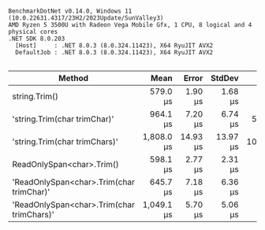 ```

BenchmarkDotNet v0.14.0, Windows 11 (10.0.22631.4317/23H2/2023Update/SunValley3)
AMD Ryzen 5 3500U with Radeon Vega Mobile Gfx, 1 CPU, 8 logical and 4 physical cores
.NET SDK 8.0.203
  [Host]     : .NET 8.0.3 (8.0.324.11423), X64 RyuJIT AVX2
  DefaultJob : .NET 8.0.3 (8.0.324.11423), X64 RyuJIT AVX2


```
| Method                                    | Mean       | Error    | StdDev   | Gen0      | Allocated |
|------------------------------------------ |-----------:|---------:|---------:|----------:|----------:|
| string.Trim()                             |   579.0 μs |  1.90 μs |  1.68 μs |         - |         - |
| &#39;string.Trim(char trimChar)&#39;              |   964.1 μs |  7.20 μs |  6.74 μs |  546.8750 | 1143841 B |
| &#39;string.Trim(char trimChars)&#39;             | 1,808.0 μs | 14.93 μs | 13.97 μs | 1074.2188 | 2250177 B |
| ReadOnlySpan&lt;char&gt;.Trim()                 |   598.1 μs |  2.77 μs |  2.31 μs |         - |         - |
| &#39;ReadOnlySpan&lt;char&gt;.Trim(char trimChar)&#39;  |   645.7 μs |  7.18 μs |  6.36 μs |         - |         - |
| &#39;ReadOnlySpan&lt;char&gt;.Trim(char trimChars)&#39; | 1,049.1 μs |  5.70 μs |  5.06 μs |         - |       1 B |
